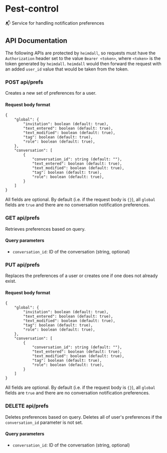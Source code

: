 # Pest-control
📬 Service for handling notification preferences

## API Documentation
The following APIs are protected by `heimdall`, so requests must have the
`Authorization` header set to the value `Bearer <token>`, where `<token>` is the
token generated by `heimdall`. `heimdall` would then forward the request with an
added `user_id` value that would be taken from the token.

### POST api/prefs
Creates a new set of preferences for a user.

#### Request body format
```
{
    "global": {
        "invitation": boolean (default: true),
        "text_entered": boolean (default: true),
        "text_modified": boolean (default: true),
        "tag": boolean (default: true),
        "role": boolean (default: true),
    },
    "conversation": [
        {
            "conversation_id": string (default: ""),
            "text_entered": boolean (default: true),
            "text_modified": boolean (default: true),
            "tag": boolean (default: true),
            "role": boolean (default: true),
        }
    ]
}
```

All fields are optional. By default (i.e. if the request body is `{}`), all
`global` fields are `true` and there are no conversation notification
preferences.

### GET api/prefs
Retrieves preferences based on query.

#### Query parameters
* `conversation_id`: ID of the conversation (string, optional)

### PUT api/prefs
Replaces the preferences of a user or creates one if one does not already exist.

#### Request body format
```
{
    "global": {
        "invitation": boolean (default: true),
        "text_entered": boolean (default: true),
        "text_modified": boolean (default: true),
        "tag": boolean (default: true),
        "role": boolean (default: true),
    },
    "conversation": [
        {
            "conversation_id": string (default: ""),
            "text_entered": boolean (default: true),
            "text_modified": boolean (default: true),
            "tag": boolean (default: true),
            "role": boolean (default: true),
        }
    ]
}
```

All fields are optional. By default (i.e. if the request body is `{}`), all
`global` fields are `true` and there are no conversation notification
preferences.

### DELETE api/prefs
Deletes preferences based on query. Deletes all of user's preferences if the
`conversation_id` parameter is not set.

#### Query parameters
* `conversation_id`: ID of the conversation (string, optional)
